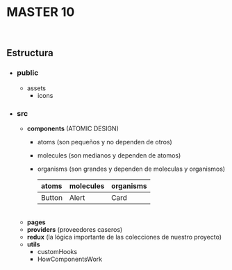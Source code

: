 # MASTER 10

<br>

## Estructura

- ### public
    - assets
        - icons

- ### src
    - **components** (ATOMIC DESIGN)
        - atoms (son pequeños y no dependen de otros)
        - molecules (son medianos y dependen de atomos)
        - organisms (son grandes y dependen de moleculas y organismos)

            | atoms | molecules     | organisms                |
            | :-------- | :------- | :------------------------- |
            | Button | Alert | Card |

    <br>

    - **pages** 
    - **providers** (proveedores caseros)
    - **redux** (la lógica importante de las colecciones de nuestro proyecto)
    - **utils** 
        - customHooks
        - HowComponentsWork